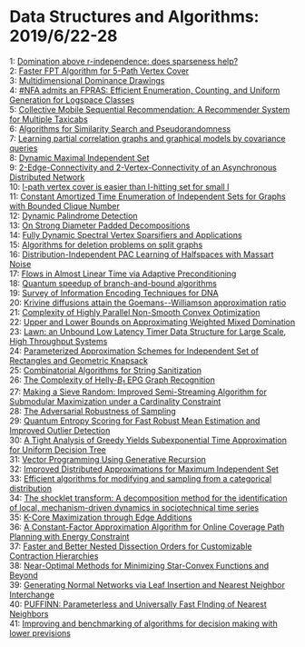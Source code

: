 # Data Structures and Algorithms: 2019/6/22-28  
1: [Domination above r-independence: does sparseness help?](https://doi.org/10.48550/arXiv.1906.09180)  
2: [Faster FPT Algorithm for 5-Path Vertex Cover](https://doi.org/10.48550/arXiv.1906.09213)  
3: [Multidimensional Dominance Drawings](https://doi.org/10.48550/arXiv.1906.09224)  
4: [$\text{#NFA}$ admits an FPRAS: Efficient Enumeration, Counting, and  Uniform Generation for Logspace Classes](https://doi.org/10.48550/arXiv.1906.09226)  
5: [Collective Mobile Sequential Recommendation: A Recommender System for  Multiple Taxicabs](https://doi.org/10.48550/arXiv.1906.09372)  
6: [Algorithms for Similarity Search and Pseudorandomness](https://doi.org/10.48550/arXiv.1906.09430)  
7: [Learning partial correlation graphs and graphical models by covariance  queries](https://doi.org/10.48550/arXiv.1906.09501)  
8: [Dynamic Maximal Independent Set](https://doi.org/10.48550/arXiv.1906.09595)  
9: [2-Edge-Connectivity and 2-Vertex-Connectivity of an Asynchronous  Distributed Network](https://doi.org/10.48550/arXiv.1906.10275)  
10: [l-path vertex cover is easier than l-hitting set for small l](https://doi.org/10.48550/arXiv.1906.10523)  
11: [Constant Amortized Time Enumeration of Independent Sets for Graphs with  Bounded Clique Number](https://doi.org/10.48550/arXiv.1906.09680)  
12: [Dynamic Palindrome Detection](https://doi.org/10.48550/arXiv.1906.09732)  
13: [On Strong Diameter Padded Decompositions](https://doi.org/10.48550/arXiv.1906.09783)  
14: [Fully Dynamic Spectral Vertex Sparsifiers and Applications](https://doi.org/10.48550/arXiv.1906.10530)  
15: [Algorithms for deletion problems on split graphs](https://doi.org/10.48550/arXiv.1906.10012)  
16: [Distribution-Independent PAC Learning of Halfspaces with Massart Noise](https://doi.org/10.48550/arXiv.1906.10075)  
17: [Flows in Almost Linear Time via Adaptive Preconditioning](https://doi.org/10.48550/arXiv.1906.10340)  
18: [Quantum speedup of branch-and-bound algorithms](https://doi.org/10.48550/arXiv.1906.10375)  
19: [Survey of Information Encoding Techniques for DNA](https://doi.org/10.48550/arXiv.1906.11062)  
20: [Krivine diffusions attain the Goemans--Williamson approximation ratio](https://doi.org/10.48550/arXiv.1906.10615)  
21: [Complexity of Highly Parallel Non-Smooth Convex Optimization](https://doi.org/10.48550/arXiv.1906.10655)  
22: [Upper and Lower Bounds on Approximating Weighted Mixed Domination](https://doi.org/10.48550/arXiv.1906.10801)  
23: [Lawn: an Unbound Low Latency Timer Data Structure for Large Scale, High  Throughput Systems](https://doi.org/10.48550/arXiv.1906.10860)  
24: [Parameterized Approximation Schemes for Independent Set of Rectangles  and Geometric Knapsack](https://doi.org/10.48550/arXiv.1906.10982)  
25: [Combinatorial Algorithms for String Sanitization](https://doi.org/10.48550/arXiv.1906.11030)  
26: [The Complexity of Helly-$B_{1}$ EPG Graph Recognition](https://doi.org/10.48550/arXiv.1906.11185)  
27: [Making a Sieve Random: Improved Semi-Streaming Algorithm for Submodular  Maximization under a Cardinality Constraint](https://doi.org/10.48550/arXiv.1906.11237)  
28: [The Adversarial Robustness of Sampling](https://doi.org/10.48550/arXiv.1906.11327)  
29: [Quantum Entropy Scoring for Fast Robust Mean Estimation and Improved  Outlier Detection](https://doi.org/10.48550/arXiv.1906.11366)  
30: [A Tight Analysis of Greedy Yields Subexponential Time Approximation for  Uniform Decision Tree](https://doi.org/10.48550/arXiv.1906.11385)  
31: [Vector Programming Using Generative Recursion](https://doi.org/10.48550/arXiv.1906.11423)  
32: [Improved Distributed Approximations for Maximum Independent Set](https://doi.org/10.48550/arXiv.1906.11524)  
33: [Efficient algorithms for modifying and sampling from a categorical  distribution](https://doi.org/10.48550/arXiv.1906.11700)  
34: [The shocklet transform: A decomposition method for the identification of  local, mechanism-driven dynamics in sociotechnical time series](https://doi.org/10.48550/arXiv.1906.11710)  
35: [K-Core Maximization through Edge Additions](https://doi.org/10.48550/arXiv.1906.12334)  
36: [A Constant-Factor Approximation Algorithm for Online Coverage Path  Planning with Energy Constraint](https://doi.org/10.48550/arXiv.1906.11750)  
37: [Faster and Better Nested Dissection Orders for Customizable Contraction  Hierarchies](https://doi.org/10.48550/arXiv.1906.11811)  
38: [Near-Optimal Methods for Minimizing Star-Convex Functions and Beyond](https://doi.org/10.48550/arXiv.1906.11985)  
39: [Generating Normal Networks via Leaf Insertion and Nearest Neighbor  Interchange](https://doi.org/10.48550/arXiv.1906.12053)  
40: [PUFFINN: Parameterless and Universally Fast FInding of Nearest Neighbors](https://doi.org/10.48550/arXiv.1906.12211)  
41: [Improving and benchmarking of algorithms for decision making with lower  previsions](https://doi.org/10.48550/arXiv.1906.12215)  